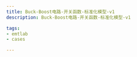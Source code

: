 ```yaml
---
title: Buck-Boost电路-开关函数-标准化模型-v1
description: Buck-Boost电路-开关函数-标准化模型-v1

tags:
- emtlab
- cases

---
```


<!-- import DocCardList from '@theme/DocCardList';

<DocCardList /> -->